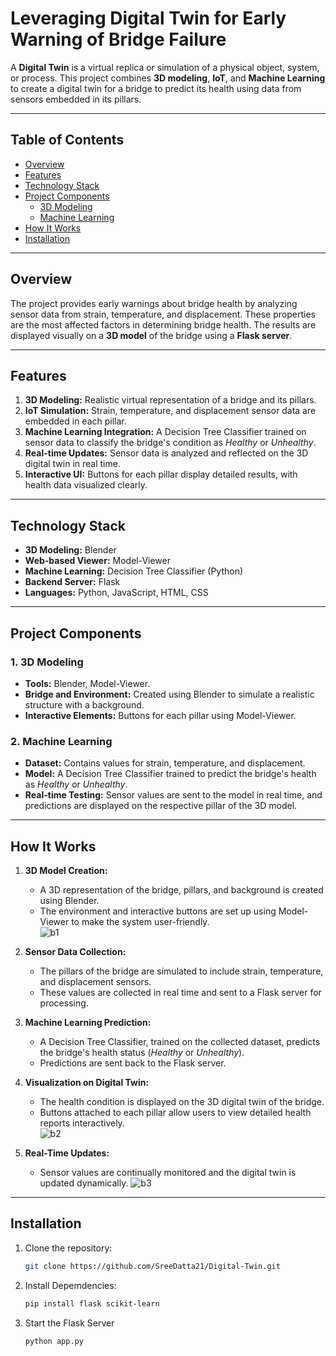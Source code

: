 # Leveraging Digital Twin for Early Warning of Bridge Failure

A **Digital Twin** is a virtual replica or simulation of a physical object, system, or process. This project combines **3D modeling**, **IoT**, and **Machine Learning** to create a digital twin for a bridge to predict its health using data from sensors embedded in its pillars.

---

## Table of Contents
- [Overview](#overview)
- [Features](#features)
- [Technology Stack](#technology-stack)
- [Project Components](#project-components)
  - [3D Modeling](#3d-modeling)
  - [Machine Learning](#machine-learning)
- [How It Works](#how-it-works)
- [Installation](#installation)


---

## Overview

The project provides early warnings about bridge health by analyzing sensor data from strain, temperature, and displacement. These properties are the most affected factors in determining bridge health. The results are displayed visually on a **3D model** of the bridge using a **Flask server**.

---

## Features

1. **3D Modeling:** Realistic virtual representation of a bridge and its pillars.
2. **IoT Simulation:** Strain, temperature, and displacement sensor data are embedded in each pillar.
3. **Machine Learning Integration:** A Decision Tree Classifier trained on sensor data to classify the bridge's condition as *Healthy* or *Unhealthy*.
4. **Real-time Updates:** Sensor data is analyzed and reflected on the 3D digital twin in real time.
5. **Interactive UI:** Buttons for each pillar display detailed results, with health data visualized clearly.

---

## Technology Stack

- **3D Modeling:** Blender
- **Web-based Viewer:** Model-Viewer
- **Machine Learning:** Decision Tree Classifier (Python)
- **Backend Server:** Flask
- **Languages:** Python, JavaScript, HTML, CSS

---

## Project Components

### 1. 3D Modeling

- **Tools:** Blender, Model-Viewer.
- **Bridge and Environment:** Created using Blender to simulate a realistic structure with a background.
- **Interactive Elements:** Buttons for each pillar using Model-Viewer.

### 2. Machine Learning

- **Dataset:** Contains values for strain, temperature, and displacement.
- **Model:** A Decision Tree Classifier trained to predict the bridge's health as *Healthy* or *Unhealthy*.
- **Real-time Testing:** Sensor values are sent to the model in real time, and predictions are displayed on the respective pillar of the 3D model.

---

## How It Works

1. **3D Model Creation:**  
   - A 3D representation of the bridge, pillars, and background is created using Blender.  
   - The environment and interactive buttons are set up using Model-Viewer to make the system user-friendly.  
![b1](https://github.com/user-attachments/assets/3de473fa-fae9-4224-a682-db40b49a231b)
2. **Sensor Data Collection:**  
   - The pillars of the bridge are simulated to include strain, temperature, and displacement sensors.  
   - These values are collected in real time and sent to a Flask server for processing.

3. **Machine Learning Prediction:**  
   - A Decision Tree Classifier, trained on the collected dataset, predicts the bridge's health status (*Healthy* or *Unhealthy*).  
   - Predictions are sent back to the Flask server.  

4. **Visualization on Digital Twin:**  
   - The health condition is displayed on the 3D digital twin of the bridge.  
   - Buttons attached to each pillar allow users to view detailed health reports interactively.  
![b2](https://github.com/user-attachments/assets/235a5648-4ee0-47a2-b854-287ee2e31903)
5. **Real-Time Updates:**  
   - Sensor values are continually monitored and the digital twin is updated dynamically.
![b3](https://github.com/user-attachments/assets/31736537-e0b0-4f91-9e7d-ec9fb58fc6bf)

---

## Installation

1. Clone the repository:
   ```bash
   git clone https://github.com/SreeDatta21/Digital-Twin.git
2. Install Depemdencies:
   ```bash
   pip install flask scikit-learn
3. Start the Flask Server
   ```bash
   python app.py
 
